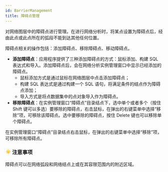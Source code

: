 ```yaml
---
id: BarrierManagement
title: 障碍点管理
---
```

对网络图层中的障碍点进行管理。在进行网络分析时，将某点设置为障碍点后，经由此点或此点所在的弧段不能到达其他任何位置。

障碍点相关的操作包括：添加障碍点、移除障碍点、移动障碍点。

* **添加障碍点**：应用程序提供了三种添加障碍点的方式：鼠标添加、构建 SQL 表达式和导入。添加障碍点后，会在网络分析实例管理窗口中显示已经添加的障碍点。
  * 鼠标添加方式是通过鼠标在网络图层中点击添加障碍点；
  * 构建 SQL 表达式是通过构建一个 SQL 语句，将满足条件的结点作为障碍点添加；
  * 导入方式是将点数据集中的点对象导入作为障碍点。
* **移除障碍点**：在实例管理窗口“障碍点”目录结点下，选中单个或者多个（按住 Shift
键可以多选）要移除的障碍点，右击鼠标，在弹出的右键菜单中选择“移除”项，可移除该障碍点。选中要移除的障碍点，按住 Delete 键也可以移除单个障碍点。

在实例管理窗口“障碍点”目录结点右击鼠标，在弹出的右键菜单中选择“移除”项，可移除所有障碍点。

### ![](../img/note.png)注意事项

障碍点可以在网络弧段和网络结点上或在其容限范围内的附近区域。